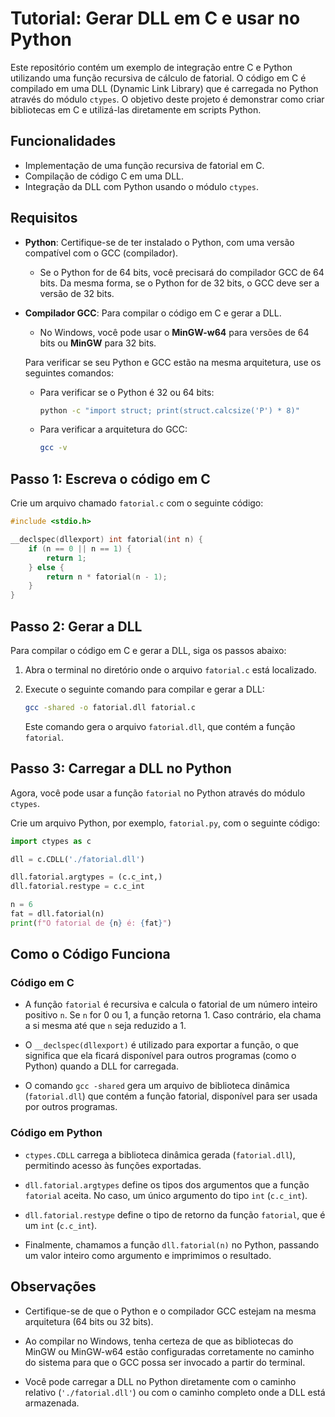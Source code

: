 # Tutorial: Gerar DLL em C e usar no Python

Este repositório contém um exemplo de integração entre C e Python utilizando uma função recursiva de cálculo de fatorial. O código em C é compilado em uma DLL (Dynamic Link Library) que é carregada no Python através do módulo `ctypes`. O objetivo deste projeto é demonstrar como criar bibliotecas em C e utilizá-las diretamente em scripts Python.

## Funcionalidades

- Implementação de uma função recursiva de fatorial em C.
- Compilação de código C em uma DLL.
- Integração da DLL com Python usando o módulo `ctypes`.

## Requisitos

- **Python**: Certifique-se de ter instalado o Python, com uma versão compatível com o GCC (compilador).
  - Se o Python for de 64 bits, você precisará do compilador GCC de 64 bits. Da mesma forma, se o Python for de 32 bits, o GCC deve ser a versão de 32 bits.
  
- **Compilador GCC**: Para compilar o código em C e gerar a DLL.
  - No Windows, você pode usar o **MinGW-w64** para versões de 64 bits ou **MinGW** para 32 bits.
  
  Para verificar se seu Python e GCC estão na mesma arquitetura, use os seguintes comandos:

  - Para verificar se o Python é 32 ou 64 bits:
    ```bash
    python -c "import struct; print(struct.calcsize('P') * 8)"
    ```

  - Para verificar a arquitetura do GCC:
    ```bash
    gcc -v
    ```

## Passo 1: Escreva o código em C

Crie um arquivo chamado `fatorial.c` com o seguinte código:

```c
#include <stdio.h>

__declspec(dllexport) int fatorial(int n) {
    if (n == 0 || n == 1) {
        return 1;
    } else {
        return n * fatorial(n - 1);
    }
}
```

## Passo 2: Gerar a DLL

Para compilar o código em C e gerar a DLL, siga os passos abaixo:

1. Abra o terminal no diretório onde o arquivo `fatorial.c` está localizado.
2. Execute o seguinte comando para compilar e gerar a DLL:

    ```bash
    gcc -shared -o fatorial.dll fatorial.c
    ```

   Este comando gera o arquivo `fatorial.dll`, que contém a função `fatorial`.

## Passo 3: Carregar a DLL no Python

Agora, você pode usar a função `fatorial` no Python através do módulo `ctypes`.

Crie um arquivo Python, por exemplo, `fatorial.py`, com o seguinte código:

```python
import ctypes as c

dll = c.CDLL('./fatorial.dll')

dll.fatorial.argtypes = (c.c_int,)
dll.fatorial.restype = c.c_int

n = 6
fat = dll.fatorial(n)
print(f"O fatorial de {n} é: {fat}")
```

## Como o Código Funciona

### Código em C

- A função `fatorial` é recursiva e calcula o fatorial de um número inteiro positivo `n`. Se `n` for 0 ou 1, a função retorna 1. Caso contrário, ela chama a si mesma até que `n` seja reduzido a 1.
  
- O `__declspec(dllexport)` é utilizado para exportar a função, o que significa que ela ficará disponível para outros programas (como o Python) quando a DLL for carregada.

- O comando `gcc -shared` gera um arquivo de biblioteca dinâmica (`fatorial.dll`) que contém a função fatorial, disponível para ser usada por outros programas.

### Código em Python

- `ctypes.CDLL` carrega a biblioteca dinâmica gerada (`fatorial.dll`), permitindo acesso às funções exportadas.

- `dll.fatorial.argtypes` define os tipos dos argumentos que a função `fatorial` aceita. No caso, um único argumento do tipo `int` (`c.c_int`).

- `dll.fatorial.restype` define o tipo de retorno da função `fatorial`, que é um `int` (`c.c_int`).

- Finalmente, chamamos a função `dll.fatorial(n)` no Python, passando um valor inteiro como argumento e imprimimos o resultado.

## Observações

- Certifique-se de que o Python e o compilador GCC estejam na mesma arquitetura (64 bits ou 32 bits).
  
- Ao compilar no Windows, tenha certeza de que as bibliotecas do MinGW ou MinGW-w64 estão configuradas corretamente no caminho do sistema para que o GCC possa ser invocado a partir do terminal.

- Você pode carregar a DLL no Python diretamente com o caminho relativo (`'./fatorial.dll'`) ou com o caminho completo onde a DLL está armazenada.



